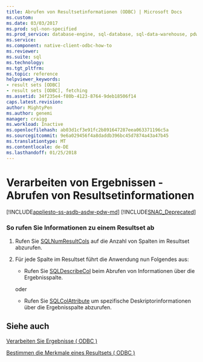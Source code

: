 ```yaml
---
title: Abrufen von Resultsetinformationen (ODBC) | Microsoft Docs
ms.custom: 
ms.date: 03/03/2017
ms.prod: sql-non-specified
ms.prod_service: database-engine, sql-database, sql-data-warehouse, pdw
ms.service: 
ms.component: native-client-odbc-how-to
ms.reviewer: 
ms.suite: sql
ms.technology: 
ms.tgt_pltfrm: 
ms.topic: reference
helpviewer_keywords:
- result sets [ODBC]
- result sets [ODBC], fetching
ms.assetid: 34f235e4-f80b-4123-8764-9deb18506f14
caps.latest.revision: 
author: MightyPen
ms.author: genemi
manager: craigg
ms.workload: Inactive
ms.openlocfilehash: ab03d1cf3e91fc2b891647287eea063371196c5a
ms.sourcegitcommit: 9e6a029456f4a8daddb396bc45d7874a43a47b45
ms.translationtype: MT
ms.contentlocale: de-DE
ms.lasthandoff: 01/25/2018
---
```

# <a name="processing-results---retrieve-result-set-information"></a>Verarbeiten von Ergebnissen - Abrufen von Resultsetinformationen
[!INCLUDE[appliesto-ss-asdb-asdw-pdw-md](../../includes/appliesto-ss-asdb-asdw-pdw-md.md)]
[!INCLUDE[SNAC_Deprecated](../../includes/snac-deprecated.md)]

    
### <a name="to-get-information-about-a-result-set"></a>So rufen Sie Informationen zu einem Resultset ab  
  
1.  Rufen Sie [SQLNumResultCols](../../relational-databases/native-client-odbc-api/sqlnumresultcols.md) auf die Anzahl von Spalten im Resultset abzurufen.  
  
2.  Für jede Spalte im Resultset führt die Anwendung nun Folgendes aus:  
  
    -   Rufen Sie [SQLDescribeCol](../../relational-databases/native-client-odbc-api/sqldescribecol.md) beim Abrufen von Informationen über die Ergebnisspalte.  
  
     oder  
  
    -   Rufen Sie [SQLColAttribute](../../relational-databases/native-client-odbc-api/sqlcolattribute.md) um spezifische Deskriptorinformationen über die Ergebnisspalte abzurufen.  
  
## <a name="see-also"></a>Siehe auch  
[Verarbeiten Sie Ergebnisse &#40; ODBC &#41;](../../relational-databases/native-client-odbc-how-to/processing-results-process-results.md)

[Bestimmen die Merkmale eines Resultsets &#40; ODBC &#41;](../../relational-databases/native-client-odbc-results/determining-the-characteristics-of-a-result-set-odbc.md)  
  
  
